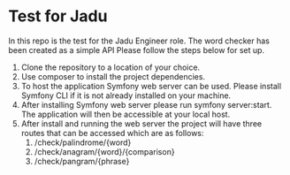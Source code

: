# Test for Jadu

In this repo is the test for the Jadu Engineer role. The word checker has been created as a simple API
Please follow the steps below for set up.

1. Clone the repository to a location of your choice.
2. Use composer to install the project dependencies.
3. To host the application Symfony web server can be used. Please install Symfony CLI if it is not already installed on your machine.
4. After installing Symfony web server please run symfony server:start. The application will then be accessible at your local host.
5. After install and running the web server the project will have three routes that can be accessed which are as follows:
   1. /check/palindrome/{word}
   2. /check/anagram/{word}/{comparison}
   3. /check/pangram/{phrase}